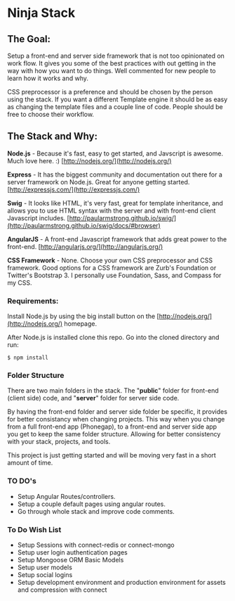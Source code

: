 Ninja Stack
===========

## The Goal:
Setup a front-end and server side framework that is not too opinionated on work flow. It gives you some of the best practices with out getting in the way with how you want to do things. Well commented for new people to learn how it works and why.

CSS preprocessor is a preference and should be chosen by the person using the stack. If you want a different Template engine it should be as easy as changing the template files and a couple line of code. People should be free to choose their workflow.

## The Stack and Why:
**Node.js** - Because it's fast, easy to get started, and Javscript is awesome. Much love here. :)
[http://nodejs.org/](http://nodejs.org/)

**Express** - It has the biggest community and documentation out there for a server framework on Node.js. Great for anyone getting started.
[http://expressjs.com/](http://expressjs.com/)

**Swig** - It looks like HTML, it's very fast, great for template inheritance, and allows you to use HTML syntax with the server and with front-end client Javascript includes.
[http://paularmstrong.github.io/swig/](http://paularmstrong.github.io/swig/docs/#browser)

**AngularJS** - A front-end Javascript framework that adds great power to the front-end.
[http://angularjs.org/](http://angularjs.org/)

**CSS Framework** - None. Choose your own CSS preprocessor and CSS framework. Good options for a CSS framework are Zurb's Foundation or Twitter's Bootstrap 3. I personally use Foundation, Sass, and Compass for my CSS.

### Requirements:
Install Node.js by using the big install button on the [http://nodejs.org/](http://nodejs.org/) homepage.

After Node.js is installed clone this repo. Go into the cloned directory and run:
```
$ npm install
```

### Folder Structure
There are two main folders in the stack. The "**public**" folder for front-end (client side) code, and "**server**" folder for server side code.

By having the front-end folder and server side folder be specific, it provides for better consistancy when changing projects. This way when you change from a full front-end app (Phonegap), to a front-end and server side app you get to keep the same folder structure. Allowing for better consistency with your stack, projects, and tools.

This project is just getting started and will be moving very fast in a short amount of time.

### TO DO's
- Setup Angular Routes/controllers.
- Setup a couple default pages using angular routes.
- Go through whole stack and improve code comments.

### To Do Wish List
- Setup Sessions with connect-redis or connect-mongo
- Setup user login authentication pages
- Setup Mongoose ORM Basic Models
- Setup user models
- Setup social logins
- Setup development environment and production environment for assets and compression with connect